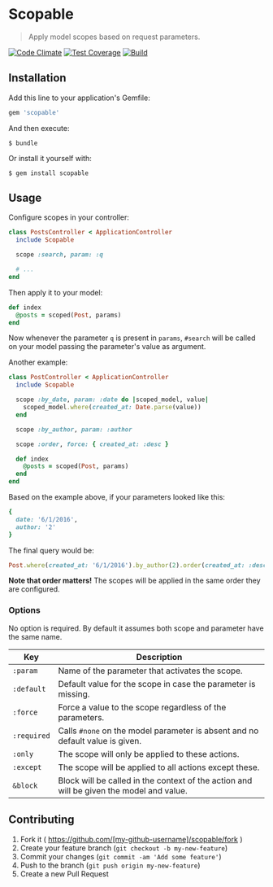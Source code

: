 # Scopable

> Apply model scopes based on request parameters.

[![Code Climate](https://codeclimate.com/github/haggen/scopable/badges/gpa.svg?1)](https://codeclimate.com/github/haggen/scopable)
[![Test Coverage](https://codeclimate.com/github/haggen/scopable/badges/coverage.svg?1)](https://codeclimate.com/github/haggen/scopable/coverage)
[![Build](https://travis-ci.org/haggen/scopable.svg)](https://travis-ci.org/haggen/scopable)

## Installation

Add this line to your application's Gemfile:

```ruby
gem 'scopable'
```

And then execute:

```shell
$ bundle
```

Or install it yourself with:

```shell
$ gem install scopable
```

## Usage

Configure scopes in your controller:

```ruby
class PostsController < ApplicationController
  include Scopable

  scope :search, param: :q

  # ...
end
```

Then apply it to your model:

```ruby
def index
  @posts = scoped(Post, params)
end
```

Now whenever the parameter `q` is present in `params`, `#search` will be called on your model passing the parameter's value as argument.

Another example:

```ruby
class PostController < ApplicationController
  include Scopable

  scope :by_date, param: :date do |scoped_model, value|
    scoped_model.where(created_at: Date.parse(value))
  end

  scope :by_author, param: :author

  scope :order, force: { created_at: :desc }

  def index
    @posts = scoped(Post, params)
  end
end
```

Based on the example above, if your parameters looked like this:

```ruby
{
  date: '6/1/2016',
  author: '2'
}
```

The final query would be:

```ruby
Post.where(created_at: '6/1/2016').by_author(2).order(created_at: :desc)
```

**Note that order matters!** The scopes will be applied in the same order they are configured.

### Options

No option is required. By default it assumes both scope and parameter have the same name.

Key         | Description
------------|----------------------------------------------------------------------------------------
`:param`    | Name of the parameter that activates the scope.
`:default`  | Default value for the scope in case the parameter is missing.
`:force`    | Force a value to the scope regardless of the parameters.
`:required` | Calls `#none` on the model parameter is absent and no default value is given.
`:only`     | The scope will only be applied to these actions.
`:except`   | The scope will be applied to all actions except these.
`&block`    | Block will be called in the context of the action and will be given the model and value.

## Contributing

1. Fork it ( https://github.com/[my-github-username]/scopable/fork )
2. Create your feature branch (`git checkout -b my-new-feature`)
3. Commit your changes (`git commit -am 'Add some feature'`)
4. Push to the branch (`git push origin my-new-feature`)
5. Create a new Pull Request
